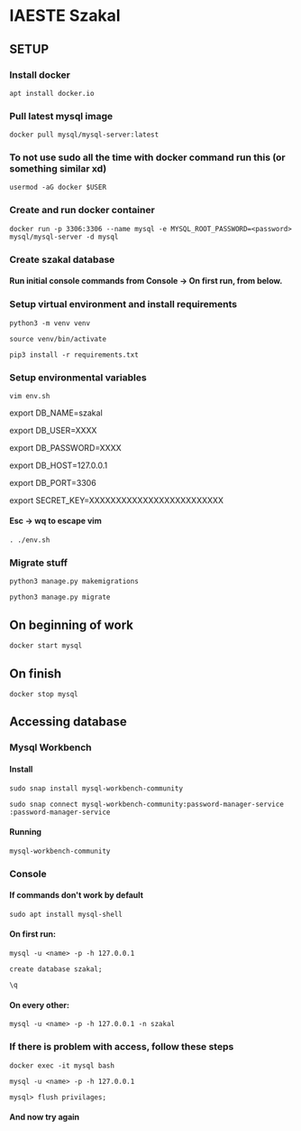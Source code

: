# IAESTE Szakal

## SETUP

### Install docker

`apt install docker.io`

### Pull latest mysql image

`docker pull mysql/mysql-server:latest`

### To not use sudo all the time with docker command run this (or something similar xd)

`usermod -aG docker $USER`

### Create and run docker container

`docker run -p 3306:3306 --name mysql -e MYSQL_ROOT_PASSWORD=<password> mysql/mysql-server -d mysql`

### Create szakal database

#### Run initial console commands from Console -> On first run, from below.

### Setup virtual environment and install requirements

`python3 -m venv venv`

`source venv/bin/activate`

`pip3 install -r requirements.txt`

### Setup environmental variables

`vim env.sh`

export DB_NAME=szakal

export DB_USER=XXXX

export DB_PASSWORD=XXXX

export DB_HOST=127.0.0.1

export DB_PORT=3306

export SECRET_KEY=XXXXXXXXXXXXXXXXXXXXXXXXX

#### Esc ->  wq to escape vim

`. ./env.sh`

### Migrate stuff

`python3 manage.py makemigrations`

`python3 manage.py migrate`

## On beginning of work

`docker start mysql`

## On finish

`docker stop mysql`

## Accessing database

### Mysql Workbench

#### Install
`sudo snap install mysql-workbench-community`

`sudo snap connect mysql-workbench-community:password-manager-service :password-manager-service`

#### Running

`mysql-workbench-community`

### Console

#### If commands don't work by default

`sudo apt install mysql-shell`

#### On first run:

`mysql -u <name> -p -h 127.0.0.1`

`create database szakal;`

`\q`

#### On every other:

`mysql -u <name> -p -h 127.0.0.1 -n szakal`

### If there is problem with access, follow these steps

`docker exec -it mysql bash`

`mysql -u <name> -p -h 127.0.0.1`

`mysql> flush privilages;`

#### And now try again
